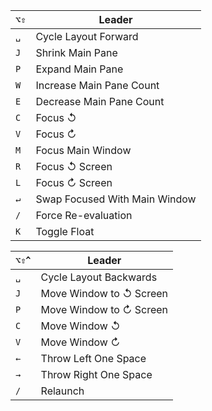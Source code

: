 | `⌥⇧` | Leader                        |
| ---- | ----------------------------- |
| `␣`  | Cycle Layout Forward          |
| `J`  | Shrink Main Pane              |
| `P`  | Expand Main Pane              |
| `W`  | Increase Main Pane Count      |
| `E`  | Decrease Main Pane Count      |
| `C`  | Focus ↺                       |
| `V`  | Focus ↻                       |
| `M`  | Focus Main Window             |
| `R`  | Focus ↺ Screen                |
| `L`  | Focus ↻ Screen                |
| `↵`  | Swap Focused With Main Window |
| `/`  | Force Re-evaluation           |
| `K`  | Toggle Float                  |

| `⌥⇧^` | Leader                  |
| ----- | ----------------------- |
| `␣`   | Cycle Layout Backwards  |
| `J`   | Move Window to ↺ Screen |
| `P`   | Move Window to ↻ Screen |
| `C`   | Move Window ↺           |
| `V`   | Move Window ↻           |
| `←`   | Throw Left One Space    |
| `→`   | Throw Right One Space   |
| `/`   | Relaunch                |
